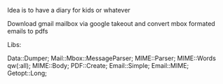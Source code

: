 Idea is to have a diary for kids or whatever

Download gmail mailbox via google takeout and convert mbox formated emails to pdfs

Libs:

 Data::Dumper;
 Mail::Mbox::MessageParser;
 MIME::Parser;
 MIME::Words qw(:all);
 MIME::Body;
 PDF::Create;
 Email::Simple;
 Email::MIME;
 Getopt::Long;
